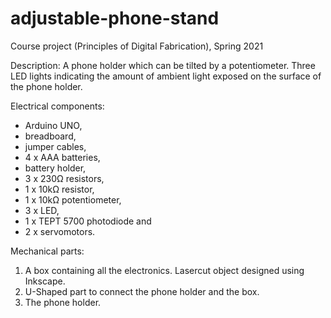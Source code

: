 # adjustable-phone-stand
Course project (Principles of Digital Fabrication), Spring 2021

Description:
A phone holder which can be tilted by a potentiometer. Three LED lights indicating the amount of ambient light exposed on the surface of the phone holder.

Electrical components:
- Arduino UNO,
- breadboard,
- jumper cables,
- 4 x AAA batteries,
- battery holder,
- 3 x 230Ω resistors,
- 1 x 10kΩ resistor,
- 1 x 10kΩ potentiometer,
- 3 x LED,
- 1 x TEPT 5700 photodiode and
- 2 x servomotors.

Mechanical parts:
1. A box containing all the electronics. Lasercut object designed using Inkscape.
2. U-Shaped part to connect the phone holder and the box.
3. The phone holder.
